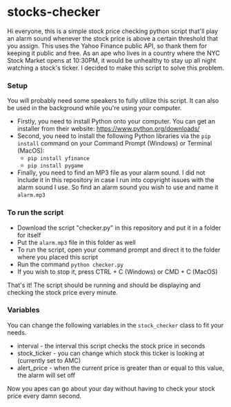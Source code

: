 # stocks-checker

Hi everyone, this is a simple stock price checking python script that'll play an alarm sound whenever the stock price is above a certain threshold that you assign. This uses the Yahoo Finance public API, so thank them for keeping it public and free. As an ape who lives in a country where the NYC Stock Market opens at 10:30PM, it would be unhealthy to stay up all night watching a stock's ticker. I decided to make this script to solve this problem.


### Setup
You will probably need some speakers to fully utilize this script. It can also be used in the background while you're using your computer.

- Firstly, you need to install Python onto your computer. You can get an installer from their website: https://www.python.org/downloads/
- Second, you need to install the following Python libraries via the `pip install` command on your Command Prompt (Windows) or Terminal (MacOS):
  - `pip install yfinance`
  - `pip install pygame`
- Finally, you need to find an MP3 file as your alarm sound. I did not include it in this repository in case I run into copyright issues with the alarm sound I use. So find an alarm sound you wish to use and name it `alarm.mp3`

### To run the script

- Download the script "checker.py" in this repository and put it in a folder for itself
- Put the `alarm.mp3` file in this folder as well
- To run the script, open your command prompt and direct it to the folder where you placed this script
- Run the command `python checker.py`
- If you wish to stop it, press CTRL + C (Windows) or CMD + C (MacOS)

That's it! The script should be running and should be displaying and checking the stock price every minute.

### Variables
You can change the following variables in the `stock_checker` class to fit your needs.
- interval - the interval this script checks the stock price in seconds
- stock_ticker - you can change which stock this ticker is looking at (currently set to AMC)
- alert_price - when the current price is greater than or equal to this value, the alarm will set off


Now you apes can go about your day without having to check your stock price every damn second.
